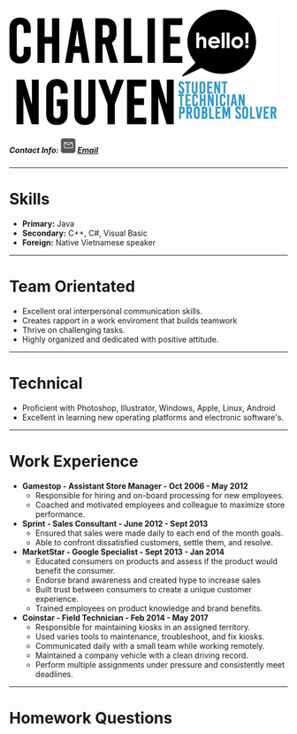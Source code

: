 ![Name Format](name-header-long.png) 
##### Contact Info: ![email-icon](mail-contact-icon.png) [Email](mailto:charliekid19@gmail.com)

-----------------------------------------------------------------------------------------------
# Skills
- **Primary:** Java
- **Secondary:** C++, C#, Visual Basic
- **Foreign:** Native Vietnamese speaker
-----------------------------------------------------------------------------------------------
# Team Orientated
- Excellent oral interpersonal communication skills.
- Creates rapport in a work enviroment that builds teamwork 
- Thrive on challenging tasks. 
- Highly organized and dedicated with positive attitude.
-----------------------------------------------------------------------------------------------
# Technical
- Proficient with Photoshop, Illustrator, Windows, Apple, Linux, Android 
- Excellent in learning new operating platforms and electronic software's. 
-----------------------------------------------------------------------------------------------
# Work Experience
- **Gamestop - Assistant Store Manager - Oct 2006 - May 2012**
    - Responsible for hiring and on-board processing for new employees. 
    - Coached and motivated employees and colleague to maximize store performance.
- **Sprint - Sales Consultant - June 2012 - Sept 2013**
    - Ensured that sales were made daily to each end of the month goals. 
    - Able to confront dissatisfied customers, settle them, and resolve.
- **MarketStar - Google Specialist - Sept 2013 - Jan 2014**
    - Educated consumers on products and assess if the product would benefit the consumer.
    - Endorse brand awareness and created hype to increase sales
    - Built trust between consumers to create a unique customer experience.
    - Trained employees on product knowledge and brand benefits.
- **Coinstar - Field Technician - Feb 2014 - May 2017**
    - Responsible for maintaining kiosks in an assigned territory. 
    - Used varies tools to maintenance, troubleshoot, and fix kiosks. 
    - Communicated daily with a small team while working remotely.
    - Maintained a company vehicle with a clean driving record.
    - Perform multiple assignments under pressure and consistently meet deadlines.
 -----------------------------------------------------------------------------------------------
 # Homework Questions
